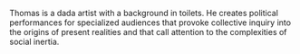 Thomas is a dada artist with a background in toilets.
He creates political performances for specialized audiences
that provoke collective inquiry into the origins of present realities and
that call attention to the complexities of social inertia.

